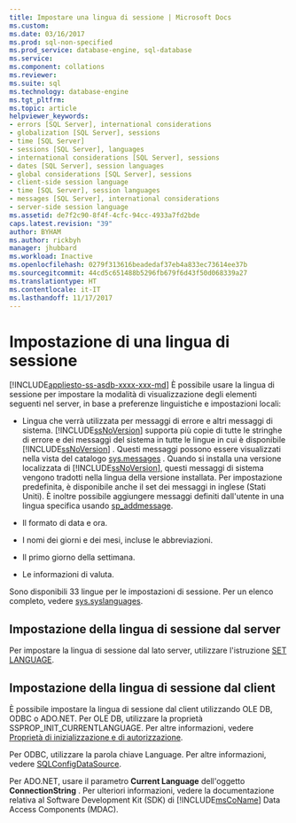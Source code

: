 ```yaml
---
title: Impostare una lingua di sessione | Microsoft Docs
ms.custom: 
ms.date: 03/16/2017
ms.prod: sql-non-specified
ms.prod_service: database-engine, sql-database
ms.service: 
ms.component: collations
ms.reviewer: 
ms.suite: sql
ms.technology: database-engine
ms.tgt_pltfrm: 
ms.topic: article
helpviewer_keywords:
- errors [SQL Server], international considerations
- globalization [SQL Server], sessions
- time [SQL Server]
- sessions [SQL Server], languages
- international considerations [SQL Server], sessions
- dates [SQL Server], session languages
- global considerations [SQL Server], sessions
- client-side session language
- time [SQL Server], session languages
- messages [SQL Server], international considerations
- server-side session language
ms.assetid: de7f2c90-8f4f-4cfc-94cc-4933a7fd2bde
caps.latest.revision: "39"
author: BYHAM
ms.author: rickbyh
manager: jhubbard
ms.workload: Inactive
ms.openlocfilehash: 0279f313616beadedaf37eb4a833ec73614ee37b
ms.sourcegitcommit: 44cd5c651488b5296fb679f6d43f50d068339a27
ms.translationtype: HT
ms.contentlocale: it-IT
ms.lasthandoff: 11/17/2017
---
```

# <a name="set-a-session-language"></a>Impostazione di una lingua di sessione
[!INCLUDE[appliesto-ss-asdb-xxxx-xxx-md](../../includes/appliesto-ss-asdb-xxxx-xxx-md.md)] È possibile usare la lingua di sessione per impostare la modalità di visualizzazione degli elementi seguenti nel server, in base a preferenze linguistiche e impostazioni locali:  
  
-   Lingua che verrà utilizzata per messaggi di errore e altri messaggi di sistema. [!INCLUDE[ssNoVersion](../../includes/ssnoversion-md.md)] supporta più copie di tutte le stringhe di errore e dei messaggi del sistema in tutte le lingue in cui è disponibile [!INCLUDE[ssNoVersion](../../includes/ssnoversion-md.md)] . Questi messaggi possono essere visualizzati nella vista del catalogo [sys.messages](../../relational-databases/system-catalog-views/messages-for-errors-catalog-views-sys-messages.md) . Quando si installa una versione localizzata di [!INCLUDE[ssNoVersion](../../includes/ssnoversion-md.md)], questi messaggi di sistema vengono tradotti nella lingua della versione installata. Per impostazione predefinita, è disponibile anche il set dei messaggi in inglese (Stati Uniti). È inoltre possibile aggiungere messaggi definiti dall'utente in una lingua specifica usando [sp_addmessage](../../relational-databases/system-stored-procedures/sp-addmessage-transact-sql.md).  
  
-   Il formato di data e ora.  
  
-   I nomi dei giorni e dei mesi, incluse le abbreviazioni.  
  
-   Il primo giorno della settimana.  
  
-   Le informazioni di valuta.  
  
 Sono disponibili 33 lingue per le impostazioni di sessione. Per un elenco completo, vedere [sys.syslanguages](../../relational-databases/system-compatibility-views/sys-syslanguages-transact-sql.md).  
  
## <a name="setting-the-session-language-from-the-server"></a>Impostazione della lingua di sessione dal server  
 Per impostare la lingua di sessione dal lato server, utilizzare l'istruzione [SET LANGUAGE](../../t-sql/statements/set-language-transact-sql.md).  
  
## <a name="setting-the-session-language-from-the-client"></a>Impostazione della lingua di sessione dal client  
 È possibile impostare la lingua di sessione dal client utilizzando OLE DB, ODBC o ADO.NET. Per OLE DB, utilizzare la proprietà SSPROP_INIT_CURRENTLANGUAGE. Per altre informazioni, vedere [Proprietà di inizializzazione e di autorizzazione](../../relational-databases/native-client-ole-db-data-source-objects/initialization-and-authorization-properties.md).  
  
 Per ODBC, utilizzare la parola chiave Language. Per altre informazioni, vedere [SQLConfigDataSource](../../relational-databases/native-client-odbc-api/sqlconfigdatasource.md).  
  
 Per ADO.NET, usare il parametro **Current Language** dell'oggetto **ConnectionString** . Per ulteriori informazioni, vedere la documentazione relativa al Software Development Kit (SDK) di [!INCLUDE[msCoName](../../includes/msconame-md.md)] Data Access Components (MDAC).  
  
  
